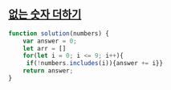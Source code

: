 ## <a href='https://school.programmers.co.kr/learn/courses/30/lessons/86051'>없는 숫자 더하기</a>

```javascript 
function solution(numbers) {
    var answer = 0;
    let arr = []
    for(let i = 0; i <= 9; i++){
     if(!numbers.includes(i)){answer += i}}
    return answer;
}
```

